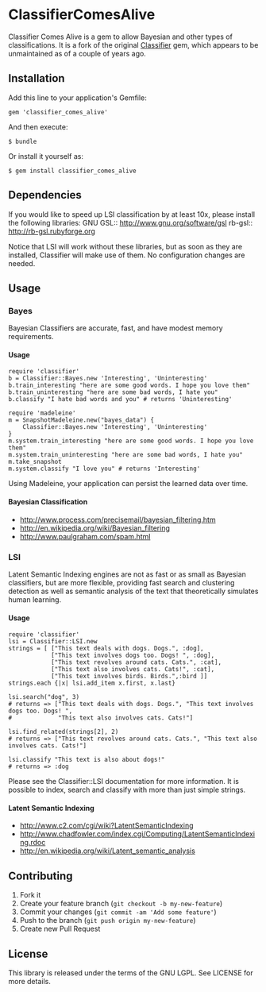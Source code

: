 # ClassifierComesAlive

Classifier Comes Alive is a gem to allow Bayesian and other types of classifications.
It is a fork of the original [Classifier](https://github.com/cardmagic/classifier) gem, which appears to be unmaintained as of a couple of years ago.

## Installation

Add this line to your application's Gemfile:

    gem 'classifier_comes_alive'

And then execute:

    $ bundle

Or install it yourself as:

    $ gem install classifier_comes_alive

## Dependencies

If you would like to speed up LSI classification by at least 10x, please install the following libraries:
GNU GSL:: http://www.gnu.org/software/gsl
rb-gsl:: http://rb-gsl.rubyforge.org

Notice that LSI will work without these libraries, but as soon as they are installed, Classifier will make use of them. No configuration changes are needed.

## Usage

### Bayes
Bayesian Classifiers are accurate, fast, and have modest memory requirements.

#### Usage
    require 'classifier'
    b = Classifier::Bayes.new 'Interesting', 'Uninteresting'
    b.train_interesting "here are some good words. I hope you love them"
    b.train_uninteresting "here are some bad words, I hate you"
    b.classify "I hate bad words and you" # returns 'Uninteresting'
    
    require 'madeleine'
    m = SnapshotMadeleine.new("bayes_data") {
        Classifier::Bayes.new 'Interesting', 'Uninteresting'
    }
    m.system.train_interesting "here are some good words. I hope you love them"
    m.system.train_uninteresting "here are some bad words, I hate you"
    m.take_snapshot
    m.system.classify "I love you" # returns 'Interesting'

Using Madeleine, your application can persist the learned data over time.

#### Bayesian Classification

* http://www.process.com/precisemail/bayesian_filtering.htm
* http://en.wikipedia.org/wiki/Bayesian_filtering
* http://www.paulgraham.com/spam.html

### LSI
Latent Semantic Indexing engines are not as fast or as small as Bayesian classifiers, but are more flexible, providing 
fast search and clustering detection as well as semantic analysis of the text that theoretically simulates human learning.

#### Usage
    require 'classifier'
    lsi = Classifier::LSI.new
    strings = [ ["This text deals with dogs. Dogs.", :dog],
                ["This text involves dogs too. Dogs! ", :dog],
                ["This text revolves around cats. Cats.", :cat],
                ["This text also involves cats. Cats!", :cat],
                ["This text involves birds. Birds.",:bird ]]
    strings.each {|x| lsi.add_item x.first, x.last}
  
    lsi.search("dog", 3)
    # returns => ["This text deals with dogs. Dogs.", "This text involves dogs too. Dogs! ", 
    #             "This text also involves cats. Cats!"]
  
    lsi.find_related(strings[2], 2)
    # returns => ["This text revolves around cats. Cats.", "This text also involves cats. Cats!"]
    
    lsi.classify "This text is also about dogs!"
    # returns => :dog
  
Please see the Classifier::LSI documentation for more information. It is possible to index, search and classify
with more than just simple strings. 

#### Latent Semantic Indexing
* http://www.c2.com/cgi/wiki?LatentSemanticIndexing
* http://www.chadfowler.com/index.cgi/Computing/LatentSemanticIndexing.rdoc
* http://en.wikipedia.org/wiki/Latent_semantic_analysis

## Contributing

1. Fork it
2. Create your feature branch (`git checkout -b my-new-feature`)
3. Commit your changes (`git commit -am 'Add some feature'`)
4. Push to the branch (`git push origin my-new-feature`)
5. Create new Pull Request

## License

This library is released under the terms of the GNU LGPL. See LICENSE for more details.
